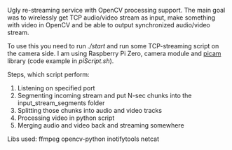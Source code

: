 Ugly re-streaming service with OpenCV processing support. The main goal was to wirelessly get TCP audio/video stream as input, make something with video in OpenCV and be able to output synchronized audio/video stream.

To use this you need to run *./start* and run some TCP-streaming script on the camera side. I am using Raspberry Pi Zero, camera module and  [picam](https://github.com/iizukanao/picam) library (code example in *piScript.sh*).

Steps, which script perform:
1. Listening on specified port
2. Segmenting incoming stream and put N-sec chunks into the input_stream_segments folder
3. Splitting those chunks into audio and video tracks
4. Processing video in python script
5. Merging audio and video back and streaming somewhere

Libs used:
ffmpeg
opencv-python
inotifytools
netcat
